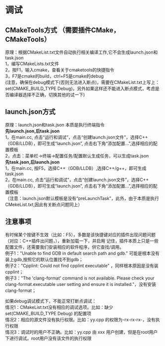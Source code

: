 # 调试  
## **CMakeTools方式** （需要插件CMake，CMakeTools）  
原理：根据CMakeList.txt文件自动执行相关编译工作,它不会生成launch.json和task.json  
1，编写CMakeLists.txt文件  
2，按F1，输入cmake，查看关于cmaketools的快捷指令  
3，F7是cmake的build，ctrl+F5是cmake的debug  
(注意，确保在debug模式下(否则无法进入断点)，需要在CMakeList.txt上写上：set(CMAKE_BUILD_TYPE Debug)，另外如果这样还不能进入断点模式，考虑是否编译器选择不正确，切换其他的试一下)  

## **launch.json方式**  
原理：launch.json和task.json 本质是执行终端指令  
**先launch.json,后task.json**  
1，在main.cc, 点击“运行和调试”，点击“创建launch.json文件”，选择C++（GDB/LLDB），即可生成“launch.json”, 点击右下角“添加配置...”,选择相应的配置模板  
2，点击：菜单栏->终端->配置任务/配置默认生成任务，可以生成task.json  
**先task.json,后launch.json**  
1，在main.cc, 按F5，选择C++（GDB/LLDB）,选择C++/g++，即可生成task.json  
2，在main.cc, 点击“运行和调试”，点击“创建launch.json文件”，选择C++（GDB/LLDB），即可生成“launch.json”, 点击右下角“添加配置...”,选择相应的配置模板  
（注意：launch.json默认模板是没有“preLaunchTask”，此外，由于本质是执行CMekeList.txt,因此有关断点问题同上）

## 注意事项
有时候某个按键不生效（比如：F5），多数是该快捷键对应的插件出现问题问题（对应：C++插件出问题，），重新加载一下，并启用
记住，插件本质上只是一些配置文件，还需要我们安装相应的软件程序，供它查找/调用。  
例子1："Unable to find GDB in default search path and gdb." 可能是根本没有装上gdb,按照它的默认位置找不到gdb；  
例子2："Cpplint: Could not find cpplint executable" ，同样根本原因是没有装cpplint；  
例子3："The 'clang-format' command is not available. Please check your clang-format.executable user setting and ensure it is installed."，没有安装clang-format； 

如果debug调试模式下，不能正常打断点调试：  
情况1：CMakeList.txt没有相应的调试选项。比如：缺少 set(CMAKE_BUILD_TYPE Debug) 的配置项  
情况2：相应的源文件没有执行权限。比如：yy.cpp 的权限为-rx-rx-rx-，没有执行权限  
情况3：调试时的用户不正确。比如：yy.cpp 由 xxx 用户创建，但是在root用户下进行调试，root用户没有该文件的执行权限
